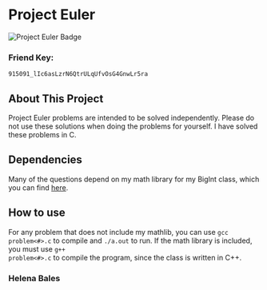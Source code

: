 # Project Euler

![Project Euler Badge](https://projecteuler.net/profile/balesh.png)
<br>
### Friend Key:
<code>915091_lIc6asLzrN6QtrULqUfvOsG4GnwLr5ra</code>

## About This Project
Project Euler problems are intended to be solved independently. Please do not
use these solutions when doing the problems for yourself.
I have solved these problems in C.

## Dependencies
Many of the questions depend on my math library for my BigInt class, which you
can find [here](http://github.com/bales2/MathLib).

## How to use
For any problem that does not include my mathlib, you can use <code>gcc
problem<#>.c</code> to compile and <code>./a.out</code> to run. If the math
library is included, you must use <code>g++ problem<#>.c</code> to compile the
program, since the class is written in C++.

### Helena Bales
